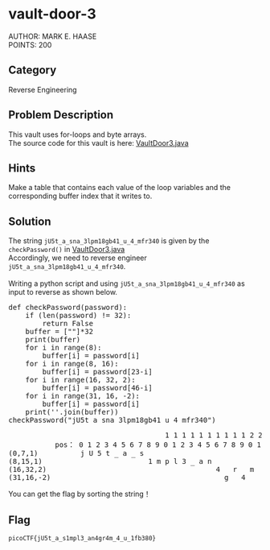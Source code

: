 <h1>vault-door-3</h1>
AUTHOR: MARK E. HAASE<br>
POINTS: 200

<h2>Category</h2>
Reverse Engineering

<h2>Problem Description</h2>
This vault uses for-loops and byte arrays.<br>
The source code for this vault is here: <a href="https://github.com/laiyutong/picoCTF_2019_writeup/blob/main/Reverse%20Engineering/vault-door-3/VaultDoor3.java">VaultDoor3.java</a>

<h2>Hints</h2>
Make a table that contains each value of the loop variables and the corresponding buffer index that it writes to.

<h2>Solution</h2>
The string <code>jU5t_a_sna_3lpm18gb41_u_4_mfr340</code> is given by the <code>checkPassword()</code> in <a href="https://github.com/laiyutong/picoCTF_2019_writeup/blob/main/Reverse%20Engineering/vault-door-3/VaultDoor3.java">VaultDoor3.java</a><br>
Accordingly, we need to reverse engineer <code>jU5t_a_sna_3lpm18gb41_u_4_mfr340</code>.<br><br>
Writing a python script and using <code>jU5t_a_sna_3lpm18gb41_u_4_mfr340</code> as input to reverse as shown below.<br>
<pre class="text">
def checkPassword(password):
    if (len(password) != 32):
        return False
    buffer = [""]*32
    print(buffer)
    for i in range(8):
        buffer[i] = password[i]
    for i in range(8, 16):
        buffer[i] = password[23-i]
    for i in range(16, 32, 2):
        buffer[i] = password[46-i]
    for i in range(31, 16, -2):
        buffer[i] = password[i] 
    print(''.join(buffer))
checkPassword("jU5t_a_sna_3lpm18gb41_u_4_mfr340")
</pre>

<pre class="text">
                                     1 1 1 1 1 1 1 1 1 1 2 2 2 2 2 2 2 2 2 2 3 3 
           pos： 0 1 2 3 4 5 6 7 8 9 0 1 2 3 4 5 6 7 8 9 0 1 2 3 4 5 6 7 8 9 0 1   
(0,7,1)          j U 5 t _ a _ s
(8,15,1)                         1 m p l 3 _ a n 
(16,32,2)                                        4   r   m   4   u   1   b   8
(31,16,-2)                                         g   4   _   _   _   f   3   0
</pre>
You can get the flag by sorting the string！

<h2>Flag</h2>
<code>picoCTF{jU5t_a_s1mpl3_an4gr4m_4_u_1fb380}</code>
